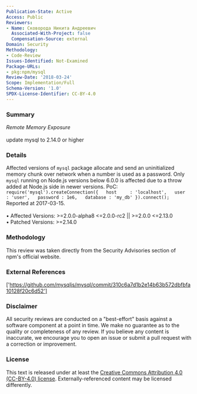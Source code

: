 ```yaml
---
Publication-State: Active
Access: Public
Reviewers:
- Name: Сковорода Никита Андреевич
  Associated-With-Project: false
  Compensation-Source: external
Domain: Security
Methodology:
- Code-Review
Issues-Identified: Not-Examined
Package-URLs:
- pkg:npm/mysql
Review-Date: '2018-03-24'
Scope: Implementation/Full
Schema-Version: '1.0'
SPDX-License-Identifier: CC-BY-4.0
---
```

### Summary
*Remote Memory Exposure*<br><br>update mysql to 2.14.0 or higher
### Details
Affected versions of `mysql` package allocate and send an uninitialized memory chunk over network when a number is used as a password.  Only `mysql` running on Node.js versions below 6.0.0 is affected due to a throw added at Node.js side in newer versions.  PoC: ``` require('mysql').createConnection({   host     : 'localhost',   user     : 'user',   password : 1e6,   database : 'my_db' }).connect(); ```  Reported at 2017-03-15.
<br><br>• Affected Versions: >=2.0.0-alpha8 <=2.0.0-rc2 || >=2.0.0 <=2.13.0
<br>• Patched Versions: >=2.14.0
### Methodology
This review was taken directly from the Security Advisories section of npm's official website.
### External References
['https://github.com/mysqljs/mysql/commit/310c6a7d1b2e14b63b572dbfbfa10128f20c6d52']
### Disclaimer
All security reviews are conducted on a "best-effort" basis against a software component at a point in time. We make no guarantee as to the quality or completeness of any review. If you believe any content is inaccurate, we encourage you to open an issue or submit a pull request with a correction or improvement.
### License
This text is released under at least the [Creative Commons Attribution 4.0 (CC-BY-4.0) license](https://creativecommons.org/licenses/by/4.0/legalcode.txt). Externally-referenced content may be licensed differently.
